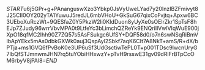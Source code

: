 $START$u6j5GPr+g+PAnanguswXzo3Ybkp0JsVyUweLYad7y20InzIBZFmivyt8J25CII0OY202yTA1YuwuJ5redJL6mbVHoU+GkSuG67qixCoFvjtq+Apxw6BC3UEboXuRczWt+9QESfaZ0Y5PkzW2li0KIdDuon8yUyXe0sOElrZkr1SpTsF8hEJp7ZJudy96wrrVbvMPA0t9LtfeYc3bLimchQZReYk9ENQriIlVwlVIqWuE900jXpO18qfMC2Ihh90Z7ZQ57s5AsFSukgc6UfSY+DQF58d0/o7n6swNSqRiBmVIbApYEkx5mAs0dbkGXWk0auj3QspAyl2Sbkf7aqK6CIt7A8NkT+amS/R+dX/bPTja+ms1GVQ6fPvBoK0e3UP6uSf3UdGsctiwTePL0T+p001TDsc9lwcnUryG7IbQfSTJmnwmJHN7rq5tuYObiHHxwzY+pTvH9rsswE31gv09dRlFrBTpCcOM6rbyV8jPAl8=$END$